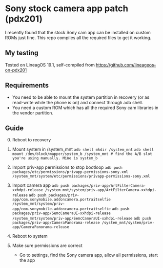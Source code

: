 # Sony stock camera app patch (pdx201)

I recently found that the stock Sony cam app can be installed on custom ROMs just fine. This repo compiles all the required files to get it working.

## My testing

Tested on LineagOS 19.1, self-compiled from https://github.com/lineageos-on-pdx201

## Requirements

-   You need to be able to mount the system partition in recovery (or as read-write while the phone is on) and connect through adb shell.
-   You need a custom ROM which has all the required Sony cam libraries in the vendor partition.

## Guide

0. Reboot to recovery

1. Mount system in /system_mnt
   `adb shell mkdir /system_mnt`
   `adb shell mount /dev/block/mapper/system_b /system_mnt # find the A/B slot you're using manually. Mine is system_b`

2. Import priv-app permissions to stop bootloop
   `adb push packages/etc/permissions/privapp-permissions-sony.xml /system_mnt/system/etc/permissions/privapp-permissions-sony.xml`

3. Import camera app
   `adb push packages/priv-app/ArtFilterCamera-xxhdpi-release /system_mnt/system/priv-app/ArtFilterCamera-xxhdpi-release`
   `adb push packages/priv-app/com.sonymobile.addoncamera.portraitselfie /system_mnt/system/priv-app/com.sonymobile.addoncamera.portraitselfie`
   `adb push packages/priv-app/SemcCameraUI-xxhdpi-release /system_mnt/system/priv-app/SemcCameraUI-xxhdpi-release`
   `adb push packages/priv-app/CameraPanorama-release /system_mnt/system/priv-app/CameraPanorama-release`

4. Reboot to system

5. Make sure permissions are correct
    - Go to settings, find the Sony camera app, allow all permissions, start the app
